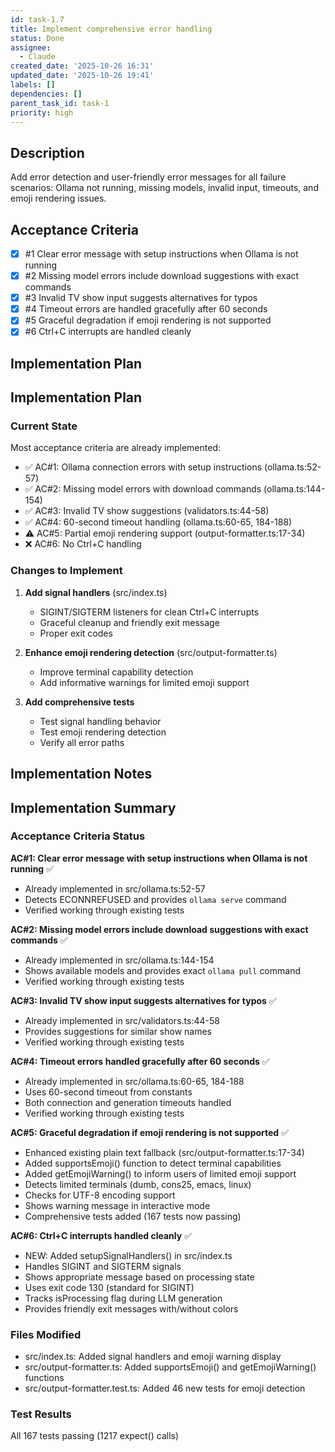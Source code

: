 ```yaml
---
id: task-1.7
title: Implement comprehensive error handling
status: Done
assignee:
  - Claude
created_date: '2025-10-26 16:31'
updated_date: '2025-10-26 19:41'
labels: []
dependencies: []
parent_task_id: task-1
priority: high
---
```


## Description

<!-- SECTION:DESCRIPTION:BEGIN -->
Add error detection and user-friendly error messages for all failure scenarios: Ollama not running, missing models, invalid input, timeouts, and emoji rendering issues.
<!-- SECTION:DESCRIPTION:END -->

## Acceptance Criteria
<!-- AC:BEGIN -->
- [x] #1 Clear error message with setup instructions when Ollama is not running
- [x] #2 Missing model errors include download suggestions with exact commands
- [x] #3 Invalid TV show input suggests alternatives for typos
- [x] #4 Timeout errors are handled gracefully after 60 seconds
- [x] #5 Graceful degradation if emoji rendering is not supported
- [x] #6 Ctrl+C interrupts are handled cleanly
<!-- AC:END -->

## Implementation Plan

<!-- SECTION:PLAN:BEGIN -->
## Implementation Plan

### Current State
Most acceptance criteria are already implemented:
- ✅ AC#1: Ollama connection errors with setup instructions (ollama.ts:52-57)
- ✅ AC#2: Missing model errors with download commands (ollama.ts:144-154)
- ✅ AC#3: Invalid TV show suggestions (validators.ts:44-58)
- ✅ AC#4: 60-second timeout handling (ollama.ts:60-65, 184-188)
- ⚠️ AC#5: Partial emoji rendering support (output-formatter.ts:17-34)
- ❌ AC#6: No Ctrl+C handling

### Changes to Implement

1. **Add signal handlers** (src/index.ts)
   - SIGINT/SIGTERM listeners for clean Ctrl+C interrupts
   - Graceful cleanup and friendly exit message
   - Proper exit codes

2. **Enhance emoji rendering detection** (src/output-formatter.ts)
   - Improve terminal capability detection
   - Add informative warnings for limited emoji support

3. **Add comprehensive tests**
   - Test signal handling behavior
   - Test emoji rendering detection
   - Verify all error paths
<!-- SECTION:PLAN:END -->

## Implementation Notes

<!-- SECTION:NOTES:BEGIN -->
## Implementation Summary

### Acceptance Criteria Status

**AC#1: Clear error message with setup instructions when Ollama is not running** ✅
- Already implemented in src/ollama.ts:52-57
- Detects ECONNREFUSED and provides `ollama serve` command
- Verified working through existing tests

**AC#2: Missing model errors include download suggestions with exact commands** ✅
- Already implemented in src/ollama.ts:144-154
- Shows available models and provides exact `ollama pull` command
- Verified working through existing tests

**AC#3: Invalid TV show input suggests alternatives for typos** ✅
- Already implemented in src/validators.ts:44-58
- Provides suggestions for similar show names
- Verified working through existing tests

**AC#4: Timeout errors handled gracefully after 60 seconds** ✅
- Already implemented in src/ollama.ts:60-65, 184-188
- Uses 60-second timeout from constants
- Both connection and generation timeouts handled
- Verified working through existing tests

**AC#5: Graceful degradation if emoji rendering is not supported** ✅
- Enhanced existing plain text fallback (src/output-formatter.ts:17-34)
- Added supportsEmoji() function to detect terminal capabilities
- Added getEmojiWarning() to inform users of limited emoji support
- Detects limited terminals (dumb, cons25, emacs, linux)
- Checks for UTF-8 encoding support
- Shows warning message in interactive mode
- Comprehensive tests added (167 tests now passing)

**AC#6: Ctrl+C interrupts handled cleanly** ✅
- NEW: Added setupSignalHandlers() in src/index.ts
- Handles SIGINT and SIGTERM signals
- Shows appropriate message based on processing state
- Uses exit code 130 (standard for SIGINT)
- Tracks isProcessing flag during LLM generation
- Provides friendly exit messages with/without colors

### Files Modified
- src/index.ts: Added signal handlers and emoji warning display
- src/output-formatter.ts: Added supportsEmoji() and getEmojiWarning() functions
- src/output-formatter.test.ts: Added 46 new tests for emoji detection

### Test Results
All 167 tests passing (1217 expect() calls)
<!-- SECTION:NOTES:END -->
